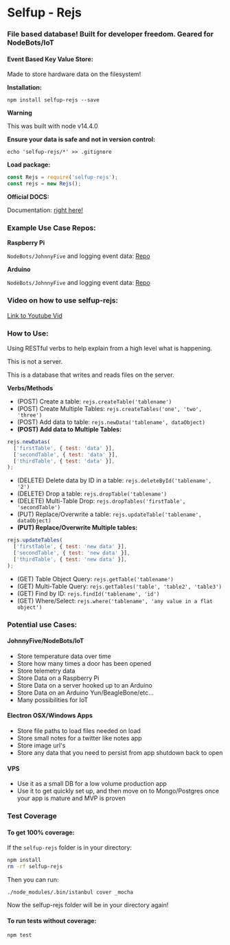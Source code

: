 # Selfup - Rejs

### File based database! Built for developer freedom. Geared for NodeBots/IoT

#### Event Based Key Value Store:

Made to store hardware data on the filesystem!

**Installation:**

`npm install selfup-rejs --save`

**Warning**

This was built with node v14.4.0

**Ensure your data is safe and not in version control:**

`echo 'selfup-rejs/*' >> .gitignore`

**Load package:**

```js
const Rejs = require('selfup-rejs');
const rejs = new Rejs();
```

**Official DOCS:**

Documentation: [right here!](https://github.com/selfup/rejs/blob/master/DOCS.md)

### Example Use Case Repos:

**Raspberry Pi**

`NodeBots/JohnnyFive` and logging event data: [Repo](https://github.com/selfup/rpi-rejs)

**Arduino**

`NodeBots/JohnnyFive` and logging event data: [Repo](https://github.com/selfup/arduino-rejs)

### Video on how to use selfup-rejs:

[Link to Youtube Vid](https://www.youtube.com/watch?v=dVTePMkw9EE&feature=youtu.be&a)

### How to Use:

Using RESTful verbs to help explain from a high level what is happening.

This is not a server.

This is a database that writes and reads files on the server.

**Verbs/Methods**

- (POST) Create a table: `rejs.createTable('tablename')`
- (POST) Create Multiple Tables: `rejs.createTables('one', 'two', 'three')`
- (POST) Add data to table: `rejs.newData('tablename', dataObject)`
- **(POST) Add data to Multiple Tables:**

```js
rejs.newDatas(
  ['firstTable', { test: 'data' }],
  ['secondTable', { test: 'data' }],
  ['thirdTable', { test: 'data' }],
);
```

- (DELETE) Delete data by ID in a table: `rejs.deleteById('tablename', '2')`
- (DELETE) Drop a table: `rejs.dropTable('tablename')`
- (DELETE) Multi-Table Drop: `rejs.dropTables('firstTable', 'secondTable')`
- (PUT) Replace/Overwrite a table: `rejs.updateTable('tablename', dataObject)`
- **(PUT) Replace/Overwrite Multiple tables:**

```js
rejs.updateTables(
  ['firstTable', { test: 'new data' }],
  ['secondTable', { test: 'new data' }],
  ['thirdTable', { test: 'new data' }],
);
```

- (GET) Table Object Query: `rejs.getTable('tablename')`
- (GET) Multi-Table Query: `rejs.getTables('table', 'table2', 'table3')`
- (GET) Find by ID: `rejs.findId('tablename', 'id')`
- (GET) Where/Select: `rejs.where('tablename', 'any value in a flat object')`

### Potential use Cases:

#### JohnnyFive/NodeBots/IoT

- Store temperature data over time
- Store how many times a door has been opened
- Store telemetry data
- Store Data on a Raspberry Pi
- Store Data on a server hooked up to an Arduino
- Store Data on an Arduino Yun/BeagleBone/etc...
- Many possibilities for IoT

#### Electron OSX/Windows Apps

- Store file paths to load files needed on load
- Store small notes for a twitter like notes app
- Store image url's
- Store any data that you need to persist from app shutdown back to open

#### VPS

- Use it as a small DB for a low volume production app
- Use it to get quickly set up, and then move on to Mongo/Postgres once your app is mature and MVP is proven

### Test Coverage

#### To get 100% coverage:

If the `selfup-rejs` folder is in your directory:

```sh
npm install
rm -rf selfup-rejs
```

Then you can run:

`./node_modules/.bin/istanbul cover _mocha`

Now the selfup-rejs folder will be in your directory again!

#### To run tests without coverage:

`npm test`
